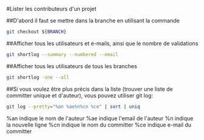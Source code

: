 #Lister les contributeurs d'un projet


##D'abord il faut se mettre dans la branche en utilisant la commande
```sh
git checkout ${BRANCH}
```
##Afficher tous les utilisateurs et e-mails, ainsi que le nombre de validations
```sh
git shortlog --summary --numbered --email
```
##Afficher tous les utilisateurs de tous les branches 
```sh
git shortlog -sne --all
```

##Si vous voulez être plus précis dans la liste (trouver une liste de committer unique et d'auteur), vous pouvez utiliser git log:
```sh
git log --pretty="%an %ae%n%cn %ce" | sort | uniq
```
%an indique le nom de l'auteur
%ae indique l'email de l'auteur
%n indique la nouvelle ligne
%cn indique le nom du committer
%ce indique e-mail du committer
